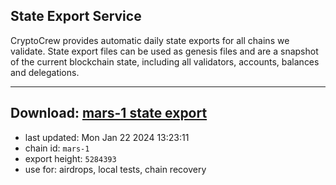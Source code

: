 ## State Export Service
CryptoCrew provides automatic daily state exports for all chains we validate. State export files can be used as genesis files and are a snapshot of the current blockchain state, including all validators, accounts, balances and delegations.

---
**Download: [mars-1 state export](https://dl.ccvalidators.com/SERVICE/mars/mars-1_export_5284393.json)**
---

- last updated: Mon Jan 22 2024 13:23:11
- chain id: `mars-1`
- export height: `5284393`
- use for: airdrops, local tests, chain recovery
